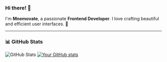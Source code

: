 ### Hi there! 👋

I'm **Mnemovate**, a passionate **Frontend Developer**. I love crafting beautiful and efficient user interfaces. 🚀  

---

### 📊 GitHub Stats  
![GitHub Stats](https://github-readme-stats.vercel.app/api?username=Mnemovate&show_icons=true&theme=tokyonight&count_private=true&cache_seconds=1800)
[![Your GitHub stats](https://github-readme-stats.vercel.app/api?username=Mnemovate)](https://github.com/anuraghazra/github-readme-stats)


